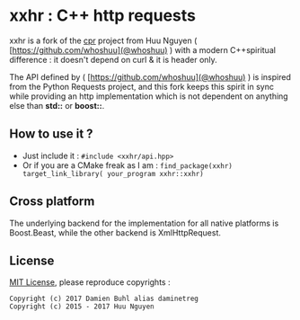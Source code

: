 # xxhr : C++ http requests
xxhr is a fork of the [cpr](https://github.com/whoshuu/cpr) project from Huu Nguyen ( [https://github.com/whoshuu](@whoshuu) ) with a modern C++spiritual difference : it doesn't depend on curl & it is header only.

The API defined by ( [https://github.com/whoshuu](@whoshuu) ) is inspired from the Python Requests project, and this fork keeps this spirit in sync while providing an http implementation which is not dependent on anything else than **std::** or **boost::**.

## How to use it ?

  * Just include it : `#include <xxhr/api.hpp>`
  * Or if you are a CMake freak as I am : `find_package(xxhr) target_link_library( your_program xxhr::xxhr)`

## Cross platform
The underlying backend for the implementation for all native platforms is Boost.Beast, while the other backend is XmlHttpRequest.

## License
[MIT License](./LICENSE), please reproduce copyrights : 

```
Copyright (c) 2017 Damien Buhl alias daminetreg
Copyright (c) 2015 - 2017 Huu Nguyen
```

